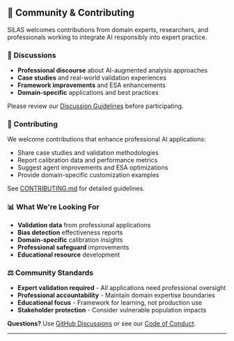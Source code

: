## 🤝 Community & Contributing

SILAS welcomes contributions from domain experts, researchers, and professionals working to integrate AI responsibly into expert practice.

### 💬 Discussions
- **Professional discourse** about AI-augmented analysis approaches
- **Case studies** and real-world validation experiences  
- **Framework improvements** and ESA enhancements
- **Domain-specific** applications and best practices

Please review our [Discussion Guidelines](community/discussions/discussion-guidelines.md) before participating.

### 🔧 Contributing
We welcome contributions that enhance professional AI applications:
- Share case studies and validation methodologies
- Report calibration data and performance metrics
- Suggest agent improvements and ESA optimizations
- Provide domain-specific customization examples

See [CONTRIBUTING.md](CONTRIBUTING.md) for detailed guidelines.

### 📊 What We're Looking For
- **Validation data** from professional applications
- **Bias detection** effectiveness reports
- **Domain-specific** calibration insights
- **Professional safeguard** improvements
- **Educational resource** development

### ⚖️ Community Standards
- **Expert validation required** - All applications need professional oversight
- **Professional accountability** - Maintain domain expertise boundaries
- **Educational focus** - Framework for learning, not production use
- **Stakeholder protection** - Consider vulnerable population impacts

**Questions?** Use [GitHub Discussions](../../discussions) or see our [Code of Conduct](CODE_OF_CONDUCT.md).

---
